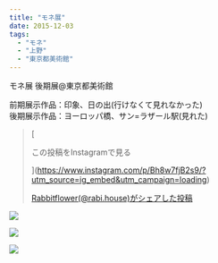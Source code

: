 ```yaml
---
title: "モネ展"
date: 2015-12-03
tags: 
  - "モネ"
  - "上野"
  - "東京都美術館"
---
```


モネ展 後期展@東京都美術館

前期展示作品：印象、日の出(行けなくて見れなかった)  
後期展示作品：ヨーロッパ橋、サン=ラザール駅(見れた)

> [
> 
> この投稿をInstagramで見る
> 
> ](https://www.instagram.com/p/Bh8w7fjB2s9/?utm_source=ig_embed&utm_campaign=loading)
> 
> [Rabbitflower(@rabi.house)がシェアした投稿](https://www.instagram.com/p/Bh8w7fjB2s9/?utm_source=ig_embed&utm_campaign=loading)

<script async src="//www.instagram.com/embed.js"></script>

![](images/image-74.jpg)

![](images/image-75.jpg)

![](images/image-76.jpg)
